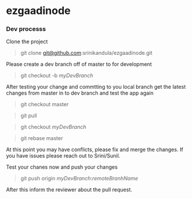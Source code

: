 # ezgaadinode




### Dev processs
Clone the project
>git clone git@github.com:srinikandula/ezgaadinode.git

Please create a dev branch off of master to for development

>git checkout -b *myDevBranch*

After testing your change and commtting to you local branch get the latest changes from master in to dev branch and test the app again

>git checkout master

>git pull

>git checkout *myDevBranch*

>git rebase master

At this point you may have conflicts, please fix and merge the changes. If you have issues please reach out to Srini/Sunil.

Test your chanes now and push your changes

>git push origin *myDevBranch*:*remoteBranhName*

After this inform the reviewer about the pull request.

